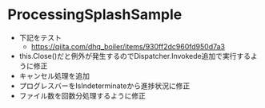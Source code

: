 # ProcessingSplashSample
- 下記をテスト
  - https://qiita.com/dhq_boiler/items/930ff2dc960fd950d7a3
- this.Close()だと例外が発生するのでDispatcher.Invokede追加で実行するように修正
- キャンセル処理を追加
- プログレスバーをIsIndeterminateから進捗状況に修正
- ファイル数を回数分処理するように修正